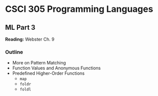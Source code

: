 # CSCI 305 Programming Languages

## ML Part 3

**Reading:** Webster Ch. 9

### Outline

* More on Pattern Matching
* Function Values and Anonymous Functions
* Predefined Higher-Order Functions
  * `map`
  * `foldr`
  * `foldl`
